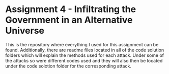 # Assignment 4 - Infiltrating the Government in an Alternative Universe

This is the repository where everything I used for this assignment can be found. Additionally, there are readme files located in all of the code solution folders which will explain the methods used for each attack. Under some of the attacks so were different codes used and they will also then be located under the code solotion folder for the corresponding attack.